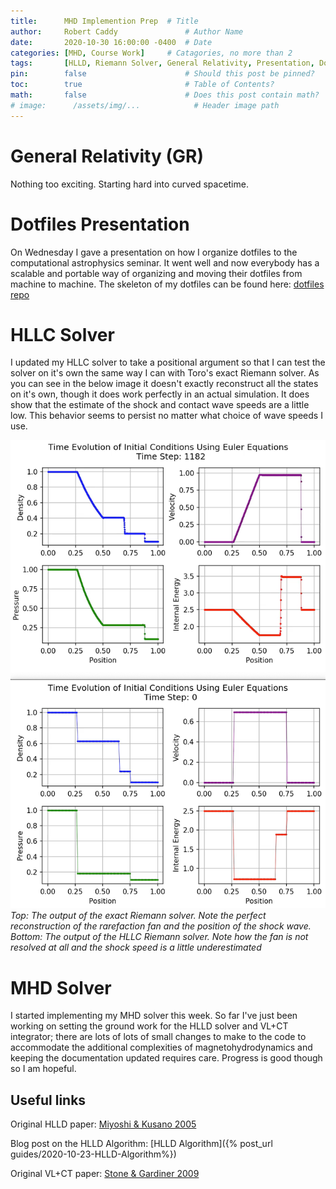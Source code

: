 ```yaml
---
title:      MHD Implemention Prep  # Title
author:     Robert Caddy               # Author Name
date:       2020-10-30 16:00:00 -0400  # Date
categories: [MHD, Course Work]     # Catagories, no more than 2
tags:       [HLLD, Riemann Solver, General Relativity, Presentation, Dotfiles]                     # Tags, any number
pin:        false                      # Should this post be pinned?
toc:        true                       # Table of Contents?
math:       false                      # Does this post contain math?
# image:      /assets/img/...            # Header image path
---
```


# General Relativity (GR)
Nothing too exciting. Starting hard into curved spacetime.

# Dotfiles Presentation
On Wednesday I gave a presentation on how I organize dotfiles to the computational astrophysics seminar. It went well and now everybody has a scalable and portable way of organizing and moving their dotfiles from machine to machine. The skeleton of my dotfiles can be found here: [dotfiles repo](https://github.com/bcaddy/dotfiles-skeleton)

# HLLC Solver
I updated my HLLC solver to take a positional argument so that I can test the solver on it's own the same way I can with Toro's exact Riemann solver. As you can see in the below image it doesn't exactly reconstruct all the states on it's own, though it does work perfectly in an actual simulation. It does show that the estimate of the shock and contact wave speeds are a little low. This behavior seems to persist no matter what choice of wave speeds I use.

![exact vs HLLC](/assets/img/2020-post-assets/10-October/HLLC-standalone-test.png)
*Top: The output of the exact Riemann solver. Note the perfect reconstruction of the rarefaction fan and the position of the shock wave. Bottom: The output of the HLLC Riemann solver. Note how the fan is not resolved at all and the shock speed is a little underestimated*

# MHD Solver
I started implementing my MHD solver this week. So far I've just been working on setting the ground work for the HLLD solver and VL+CT integrator; there are lots of lots of small changes to make to the code to accommodate the additional complexities of magnetohydrodynamics and keeping the documentation updated requires care.  Progress is good though so I am hopeful.

## Useful links
Original HLLD paper: [Miyoshi & Kusano 2005](https://www.sciencedirect.com/science/article/pii/S0021999105001142?via%3Dihub)

Blog post on the HLLD Algorithm: [HLLD Algorithm]({% post_url guides/2020-10-23-HLLD-Algorithm%})

Original VL+CT paper: [Stone & Gardiner 2009](https://www.sciencedirect.com/science/article/abs/pii/S1384107608000754?via%3Dihub)